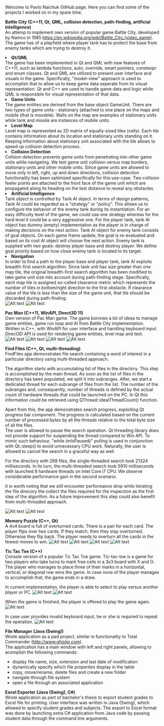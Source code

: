 Welcome to Pavlo Naichuk GitHub page. Here you can find some of the projects I worked on in my spare time. 

<b>Battle City (C++11, Qt, QML, collision detection, path-finding, artificial intelligence)</b>  
An attemp to implement own version of popular game Battle City, developed by Namco in 1985 https://en.wikipedia.org/wiki/Battle_City_(video_game). The game has of a playfield where player tank has to protect the base from enemy tanks which are trying to destroy it.  
<b><li>Qt/QML</li></b>
The game has been implemented in Qt and QML with new features of C++11, such as lambda functions, auto, override, smart pointers, constexpr and enum classes. Qt and QML are utilized to present user interface and visuals in the game. Specifically, "model-view" approach is used to accomplish that to allow us to keep game data seperate from its visual representation. Qt and C++ are used to handle game data and logic while QML is responsible for visual representation of that data.
<b><li>Game Units</li></b>
The game entities are derived from the base object GameUnit. There are two types of game units - stationary (attached to one place on the map) and mobile (that is movable). Walls on the map are examples of stationary units while tank and missile are instances of mobile units.  
<b><li>Level Map</li></b>
Level map is represented as 2D matrix of equally-sized tiles (cells). Each tile contains information about its location and stationary units standing on it. Keeping information about stationary unit associated with the tile allows to speed up collision detection process. 
<b><li>Collision Detection</li></b>
Collsion detection prevents game units from penetrating into other game units while navigating. We test game unit collision versus map borders, stationary units and other mobile units. Since game units are allowed to move only in left, right, up and down directions, collision detection functionality has been optimized specifically for this use-case. Two collision feeler points are attached to the front face of the game unit which are propagated along its heading on the test distance to reveal any obstacles.  
<b><li>Artificial Intelligence</li></b>
Tank object is controlled by Tank AI object. In terms of design patterns, Tank AI could be regarded as a "strategy" or "policy". This allows us to configure the behavior of the enemy tank during its instantiation. For an easy difficulty level of the game, we could use one strategy whereas for the hard level it could be a very aggressive one. For the player tank, tank AI object has dummy (empty) implementation as the player is in charge of making decisions on the next action. Tank AI object for enemy tank consists of goal objects. On each game frame update, the goal is re-evaluated and based on its cost AI object will choose the next action. Enemy tank is supplied with two goals: destroy player base and destroy player. We define goal priority based on how close enemy tank is located to its target. 
<b><li>Navigation</li></b>
In order to find a path to the player base and player tank, tank AI exploits breadth-first search algorithm. Since tank unit has size greater than one map tile, the original breadth-first search algorithm has been modified to take game unit size into account during path-finding stage. Specifically, each map tile is assigned so-called clearance metric which represents the number of tiles in bottom/right direction to the first obstacle. If clearance value of the tile is less than the size of the game unit, that tile should be discarded during path-finding.  
![Alt text](/Images/BattleCity/StartMenu.jpg?raw=true "")
![Alt text](/Images/BattleCity/Gameplay.jpg?raw=true "")


<b>Pac Man (C++11, WinAPI, Direct3D 11)</b>  
Own version of Pac Man game. The game borrows a lot of ideas to manage game entities, game run loop and AI from Battle City implementation. Written in C++, with WinAPI for user interface and handling keyboard input. Direct3D API is used for rendering game entities, level map and text.
![Alt text](/Images/PacMan/startMenu.jpg?raw=true "")
![Alt text](/Images/PacMan/chasing.jpg?raw=true "")
![Alt text](/Images/PacMan/runAway.jpg?raw=true "")
![Alt text](/Images/PacMan/gameOver.jpg?raw=true "")


<b>Find Files (C++, Qt, multi-threading)</b>   
FindFiles app demonstrates file search containing a word of interest in a particular directory using multi-threaded approach.

The algorithm starts with accumulating list of files in the directory. This step is accomplished by the main thread. As soon as the list of files in the directory has been populated, we split it into subranges. After, we start a dedicated thread for each subrange of files from the list. The number of the subranges and, consequently, number of threads is defined by the actual count of hardware threads that could be launched on the PC. In Qt this information could be retrieved using QThread::idealThreadCount() function.  

Apart from this, the app demonstrates search progress, exploiting Qt progress bar component. The progress is calculated based on the current number of processed bytes by all the threads relative to the total byte size of all the files.   
The user is allowed to pause the search operation. Qt threading library does not provide support for suspending the thread compared to Win API. To mimic such behaviour, "while (mIsPaused)" polling is used in conjunction with Qt::sleep() to avoid unnecessary CPU work. 
Naturally, the user is allowed to cancel the search in a graceful way as well.   

For the directory with 268 files, the single-threaded search took 21324 milliseconds. In its turn, the multi-threaded search took 5910 milliseconds with launched 8 hardware threads on Intel Core i7 CPU. We observe considerable performance gain in the second scenario. 

It is worth noting that we still encounter performance drop while iterating the file direcory
the collect the files required for the inspection as the first step of the algorithm. As a future improvement this step could
also benefit from multi-threaded approach.

![Alt text](/Images/FindFiles/FoundFiles.jpg?raw=true "")
![Alt text](/Images/FindFiles/Cancel.jpg?raw=true "")

<b>Memory Puzzle (C++, Qt)</b>  
A 4x4 board is full of overturned cards. There is a pair for each card. The player flips over two cards. If they match, then they stay overturned. Otherwise they flip back. The player needs to overturn all the cards in the fewest moves to win.
![Alt text](/Images/MemoryPuzzle/GameStart.jpg?raw=true "")
![Alt text](/Images/MemoryPuzzle/OpenedCards.jpg?raw=true "")
![Alt text](/Images/MemoryPuzzle/LevelCompleted.jpg?raw=true "")
![Alt text](/Images/MemoryPuzzle/Help.jpg?raw=true "")

<b>Tic Tac Toe (C++)</b>  
Console version of a popular Tic Tac Toe game. Tic-tac-toe is a game for two players who take turns to mark free cells in a 3x3 board with X and O. The player who manages to place three of their marks in a horizontal, vertical, or diagonal row wins the game. In case none of the player manages to accomplish that, the game ends in a draw.  

In current implementation, the player is able to select to play versus another player or PC.
![Alt text](/Images/TicTacToe/PlayerVsPlayer.jpg?raw=true "")
![Alt text](/Images/TicTacToe/PlayerVsPC.jpg?raw=true "")

When the game is finished, the player is offered to play the game again.
![Alt text](/Images/TicTacToe/Restart.jpg?raw=true "")

In case user provides invalid keyboard input, he or she is required to repeat the operation.
![Alt text](/Images/TicTacToe/Error.jpg?raw=true "")

<b>File Manager (Java (Swing))</b>  
Wrote application as a pad project, similar in functionality to Total Commander (http://www.ghisler.com).  
The application has a main window with left and right panels, allowing to acomplish the following commands:
- display file name, size, extension and last date of modification
- dynamically specify which file properties display in the table
- copy, move/rename, delete files and create a new folder
- navigate through file system
- open a file through an associated application

<b>Excel Exporter (Java (Swing), C#)</b>   
Wrote application as part of bachelor's thesis to export student grades to Excel file for printing. User interface was written in Java (Swing), which allowed to specify student grades and subjects. The export to Excel format was done by launching extra C# application from Java code by passing student data through the command line arguments.
  
